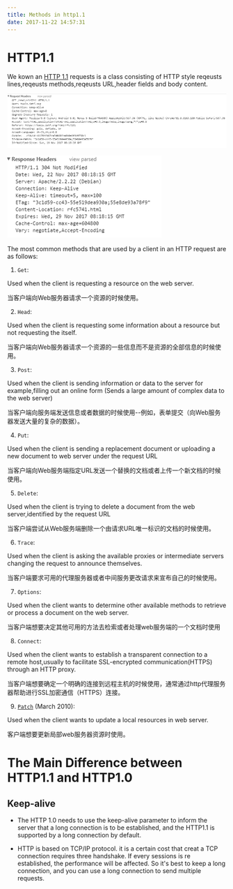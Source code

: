 ```yaml
---
title: Methods in http1.1
date: 2017-11-22 14:57:31
---
```

# HTTP1.1 #

We kown an [HTTP 1.1](https://www.ietf.org/rfc/rfc2616.txt) requests is a class consisting of HTTP style reqeusts lines,reqeusts methods,reqeusts URL,header fields and body content.

![loading...](/images/Requests/Http/http1.1headers.png "HTTP1.1 headers")

![loading...](/images/Requests/Http/http1.1responseheaders.png "Response headers")

The most common methods that are used by a client in an HTTP request are as follows:

1. `Get`:

  Used when the client is requesting a resource on the web server.

  当客户端向Web服务器请求一个资源的时候使用。

2. `Head`:

  Used when the client is requesting some information about a resource but not requesting the itself.

  当客户端向Web服务器请求一个资源的一些信息而不是资源的全部信息的时候使用。

3. `Post`:

  Used when the client is sending information or data to the server
  for example,filling out an online form (Sends a large amount of complex data to the web server)

  当客户端向服务端发送信息或者数据的时候使用--例如，表单提交（向Web服务器发送大量的复杂的数据）。

4. `Put`:

  Used when the client is sending a replacement document or uploading a new document to web server under the request URL

  当客户端向Web服务端指定URL发送一个替换的文档或者上传一个新文档的时候使用。

5. `Delete`:

  Used when the client is trying to delete a document from the web server,identified by the request URL 

  当客户端尝试从Web服务端删除一个由请求URL唯一标识的文档的时候使用。

6. `Trace`:

  Used when the client is asking the available proxies or intermediate servers changing the request to announce themselves.

  当客户端要求可用的代理服务器或者中间服务更改请求来宣布自己的时候使用。

7. `Options`:

  Used when the client wants to determine other available methods to retrieve or process a document on the web server.

  当客户端想要决定其他可用的方法去检索或者处理web服务端的一个文档时使用

8. `Connect`:

  Used when the client wants to establish a transparent connection to a remote host,usually to facilitate SSL-encrypted communication(HTTPS) through an HTTP proxy.

  当客户端想要确定一个明确的连接到远程主机的时候使用，通常通过http代理服务器帮助进行SSL加密通信（HTTPS）连接。

9. [`Patch`](https://www.rfc-editor.org/rfc/rfc5789.txt) (March 2010):

  Used when the client wants to update a local resources in web server.

  客户端想要更新局部web服务器资源时使用。

# The Main Difference between HTTP1.1 and HTTP1.0 #

## Keep-alive

- The HTTP 1.0 needs to use the keep-alive parameter to inform the server that a long connection is to be established, and the HTTP1.1 is supported by a long connection by default.


- HTTP is based on TCP/IP protocol. it is a certain cost that creat a TCP connection requires three handshake.  If every sessions is re established, the performance will be affected. So it's best to keep a long connection, and you can use a long connection to send multiple requests.

## 